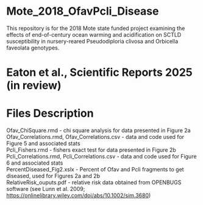 # Mote_2018_OfavPcli_Disease
This repository is for the 2018 Mote state funded project examining the effects of end-of-century ocean warming and acidification on SCTLD susceptibility in nursery-reared Pseudodiploria clivosa and Orbicella faveolata genotypes.

# Eaton et al., Scientific Reports 2025 (in review)

# Files Description
Ofav_ChiSquare.rmd - chi square analysis for data presented in Figure 2a\
Ofav_Correlations.rmd, Ofav_Correlations.csv - data and code used for Figure 5 and associated stats\
Pcli_Fishers.rmd - fishers exact test for data presented in Figure 2b\
Pcli_Correlations.rmd, Pcli_Correlations.csv - data and code used for Figure 6 and associated stats\
PercentDiseased_Fig2.xslx - Percent of Ofav and Pcli fragments to get diseased, used for Figures 2a and 2b\
RelativeRisk_ouputs.pdf - relative risk data obtained from OPENBUGS software (see Lunn et al. 2009; https://onlinelibrary.wiley.com/doi/abs/10.1002/sim.3680)

